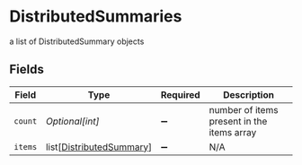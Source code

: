 # DistributedSummaries

a list of DistributedSummary objects


## Fields

| Field                                                                 | Type                                                                  | Required                                                              | Description                                                           |
| --------------------------------------------------------------------- | --------------------------------------------------------------------- | --------------------------------------------------------------------- | --------------------------------------------------------------------- |
| `count`                                                               | *Optional[int]*                                                       | :heavy_minus_sign:                                                    | number of items present in the items array                            |
| `items`                                                               | list[[DistributedSummary](../../models/shared/distributedsummary.md)] | :heavy_minus_sign:                                                    | N/A                                                                   |
